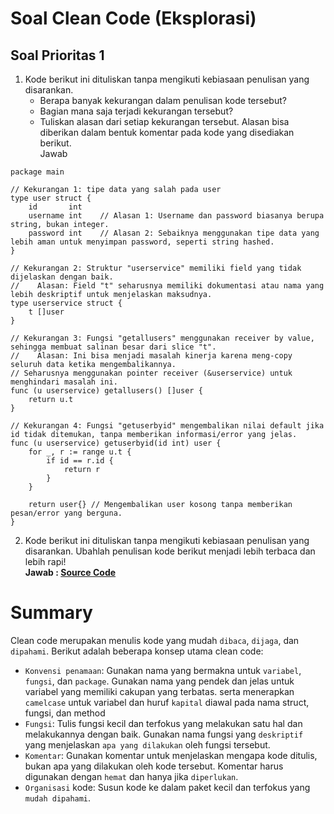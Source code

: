 # Soal Clean Code (Eksplorasi)
## Soal Prioritas 1
1. Kode berikut ini dituliskan tanpa mengikuti kebiasaan penulisan yang disarankan.
    - Berapa banyak kekurangan dalam penulisan kode tersebut?
    - Bagian mana saja terjadi kekurangan tersebut?
    - Tuliskan alasan dari setiap kekurangan tersebut. Alasan bisa diberikan dalam bentuk komentar pada kode yang disediakan berikut.
<br>Jawab<br>
```
package main

// Kekurangan 1: tipe data yang salah pada user
type user struct {
    id       int    
    username int    // Alasan 1: Username dan password biasanya berupa string, bukan integer.
    password int    // Alasan 2: Sebaiknya menggunakan tipe data yang lebih aman untuk menyimpan password, seperti string hashed.
}

// Kekurangan 2: Struktur "userservice" memiliki field yang tidak dijelaskan dengan baik.
//    Alasan: Field "t" seharusnya memiliki dokumentasi atau nama yang lebih deskriptif untuk menjelaskan maksudnya.
type userservice struct {
    t []user
}

// Kekurangan 3: Fungsi "getallusers" menggunakan receiver by value, sehingga membuat salinan besar dari slice "t".
//    Alasan: Ini bisa menjadi masalah kinerja karena meng-copy seluruh data ketika mengembalikannya. 
// Seharusnya menggunakan pointer receiver (&userservice) untuk menghindari masalah ini.
func (u userservice) getallusers() []user {
    return u.t
}

// Kekurangan 4: Fungsi "getuserbyid" mengembalikan nilai default jika id tidak ditemukan, tanpa memberikan informasi/error yang jelas.
func (u userservice) getuserbyid(id int) user {
    for _, r := range u.t {
        if id == r.id {
            return r
        }
    }

    return user{} // Mengembalikan user kosong tanpa memberikan pesan/error yang berguna.
}
```

2. Kode berikut ini dituliskan tanpa mengikuti kebiasaan penulisan yang disarankan. Ubahlah penulisan kode berikut menjadi lebih terbaca dan lebih rapi!
<br>********************************Jawab :  [Source Code](Praktikum/kendaraan.go)******************************** <br>

# Summary
Clean code merupakan menulis kode yang mudah `dibaca`, `dijaga`, dan `dipahami`. Berikut adalah beberapa konsep utama clean code:

- `Konvensi penamaan`: Gunakan nama yang bermakna untuk `variabel`, `fungsi`, dan `package`. Gunakan nama yang pendek dan jelas untuk variabel yang memiliki cakupan yang terbatas. serta menerapkan `camelcase` untuk variabel dan huruf `kapital` diawal pada nama struct, fungsi, dan method
- `Fungsi`: Tulis fungsi kecil dan terfokus yang melakukan satu hal dan melakukannya dengan baik. Gunakan nama fungsi yang `deskriptif` yang menjelaskan `apa yang dilakukan` oleh fungsi tersebut.
- `Komentar`: Gunakan komentar untuk menjelaskan mengapa kode ditulis, bukan apa yang dilakukan oleh kode tersebut. Komentar harus digunakan dengan `hemat` dan hanya jika `diperlukan`.
- `Organisasi` kode: Susun kode ke dalam paket kecil dan terfokus yang `mudah dipahami`.